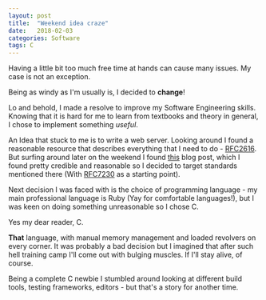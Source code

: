 ```yaml
---
layout: post
title:  "Weekend idea craze"
date:   2018-02-03
categories: Software
tags: C
---
```

Having a little bit too much free time at hands can cause many issues. My case
is not an exception.

Being as windy as I'm usually is, I decided to **change**!

Lo and behold, I made a resolve to improve my Software Engineering skills.
Knowing that it is hard for me to learn from textbooks and theory in general,
I chose to implement something _useful_.

An Idea that stuck to me is to write a web server. Looking around I found a
reasonable resource that describes everything that I need to do - 
[RFC2616][rfc2616]. But surfing around later on the weekend I found
[this][rfc-is-dead] blog post, which I found pretty credible and reasonable
so I decided to target standards mentioned there (With [RFC7230][rfc7230] as 
a starting point).

Next decision I was faced with is the choice of programming language - my main
professional language is Ruby (Yay for comfortable languages!), but I was keen
on doing something unreasonable so I chose C.

Yes my dear reader, C.

**That** language, with manual memory management and loaded revolvers on every
corner. It was probably a bad decision but I imagined that after such hell
training camp I'll come out with bulging muscles. If I'll stay alive,
of course.

Being a complete C newbie I stumbled around looking at different build tools,
testing frameworks, editors - but that's a story for another time.

[rfc2616]: https://www.ietf.org/rfc/rfc2616.txt
[rfc-is-dead]: https://www.mnot.net/blog/2014/06/07/rfc2616_is_dead
[rfc7230]: https://tools.ietf.org/html/rfc7230
